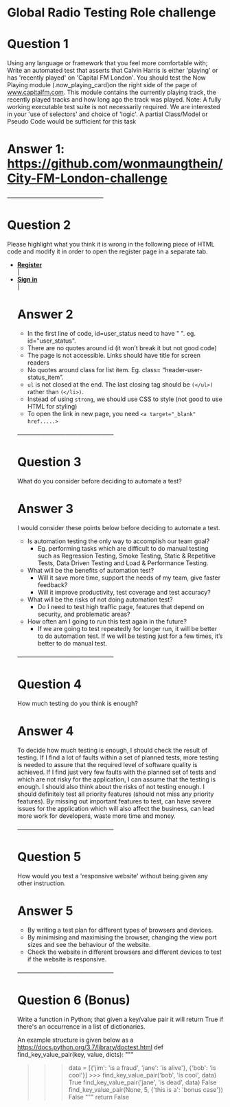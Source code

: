 # Global Radio Testing Role challenge

# Question 1
Using any language or framework that you feel more comfortable with; Write an automated test that asserts that Calvin Harris is either 'playing' or has 'recently played' on 'Capital FM London'.
You should test the Now Playing module (.now_playing_card)on the right side of the page of www.capitalfm.com. This module contains the currently playing track, the recently played tracks and how long ago the track was played.
Note: A fully working executable test suite is not necessarily required. We are interested in your 'use of selectors' and choice of 'logic'. A partial Class/Model or Pseudo Code would be sufficient for this task

# Answer 1: https://github.com/wonmaungthein/City-FM-London-challenge

————————————————

# Question 2
Please highlight what you think it is wrong in the following piece of HTML code and modify it in order to open the register page in a separate tab.

<ul id=user_status class="header-user-status">
<li class="header-user-status__item">
<a href="/members/register/"><strong>Register</strong></a>
</li> |
<li class=header-user-status__item>
<a rel="nofollow" href="/members/login/"><strong>Sign in</strong></a> </li> |
</li>

# Answer 2

- In the first line of code, id=user_status need to have " ". eg. id="user_status".
- There are no quotes around id (it won’t break it but not good code)
- The page is not accessible. Links should have title for screen readers
- No quotes around class for list item. Eg. class= “header-user-status_item”.
- `ul` is not closed at the end. The last closing tag should be `(</ul>)` rather than `(</li>)`.
- Instead of using `strong`, we should use CSS to style (not good to use HTML for styling)
- To open the link in new page, you need `<a target="_blank" href.....>` 

————————————————

# Question 3
What do you consider before deciding to automate a test?

# Answer 3
I would consider these points below before deciding to automate a test.
- Is automation testing the only way to accomplish our team goal? 
    - Eg. performing tasks which are difficult to do manual testing such as Regression Testing, Smoke Testing, Static &     Repetitive Tests, Data Driven Testing and Load & Performance Testing. 
- What will be the benefits of automation test? 
    - Will it save more time, support the needs of my team, give faster feedback?
    - Will it improve productivity, test coverage and test accuracy?  
- What will be the risks of not doing automation test? 
    - Do I need to test high traffic page, features that depend on security, and problematic areas?  
- How often am I going to run this test again in the future? 
    - If we are going to test repeatedly for longer run, it will be better to do automation test. If we will be testing     just for a few times, it’s better to do manual test. 

————————————————

# Question 4
How much testing do you think is enough?

# Answer 4
To decide how much testing is enough, I should check the result of testing. If I find a lot of faults within a set of planned tests, more testing is needed to assure that the required level of software quality is achieved. If I find just very few faults with the planned set of tests and which are not risky for the application, I can assume that the testing is enough. I should also think about the risks of not testing enough. I should definitely test all priority features (should not miss any priority features). By missing out important features to test, can have severe issues for the application which will also affect the business, can lead more work for developers, waste more time and money.   

————————————————

# Question 5
How would you test a 'responsive website' without being given any other instruction.

# Answer 5
- By writing a test plan for different types of browsers and devices. 
- By minimising and maximising the browser, changing the view port sizes and see the behaviour of the website. 
- Check the website in different browsers and different devices to test if the website is responsive. 

————————————————

# Question 6 (Bonus)
Write a function in Python; that given a key/value pair it will return True if there's an occurrence in a list of dictionaries.

An example structure is given below as a https://docs.python.org/3.7/library/doctest.html
def find_key_value_pair(key, value, dicts): """
>>> data = [{'jim': 'is a fraud', 'jane': 'is alive'}, {'bob': 'is cool'}] >>> find_key_value_pair('bob', 'is cool', data)
True
>>> find_key_value_pair('jane', 'is dead', data)
False
>>> find_key_value_pair(None, 5, {'this is a': 'bonus case'}) False
"""
return False









